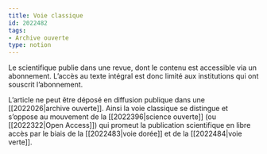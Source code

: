 ```yaml
---
title: Voie classique
id: 2022482
tags:
- Archive ouverte
type: notion
---
```


Le scientifique publie dans une revue, dont le contenu est accessible via un abonnement. L’accès au texte intégral est donc limité aux institutions qui ont souscrit l’abonnement.

L’article ne peut être déposé en diffusion publique dans une [[2022026|archive ouverte]]. Ainsi la voie classique se distingue et s’oppose au mouvement de la [[2022396|science ouverte]] (ou [[2022322|Open Access]]) qui promeut la publication scientifique en libre accès par le biais de la [[2022483|voie dorée]] et de la [[2022484|voie verte]].

